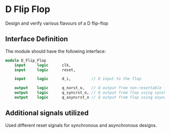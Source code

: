 # D Flip Flop

Design and verify various flavours of a D flip-flop

## Interface Definition
The module should have the following interface:

```SystemVerilog
module D_Flip_Flop
    input     logic      clk,
    input     logic      reset,

    input     logic      d_i,         // D input to the flop

    output    logic      q_norst_o,   // Q output from non-resettable flop
    output    logic      q_syncrst_o, // Q output from flop using synchronous reset
    output    logic      q_asyncrst_o // Q output from flop using asynchronous reset
```

## Additional signals utilized

Used different reset signals for synchronous and asynchronous designs.